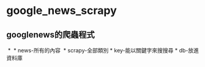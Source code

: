 # google_news_scrapy

<h2>googlenews的爬蟲程式</h2>
  *
  * news-所有的內容
  * scrapy-全部類別
  * key-能以關鍵字來搜搜尋
  * db-放進資料庫
